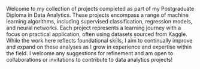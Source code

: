 Welcome to my collection of projects completed as part of my Postgraduate Diploma in Data Analytics. 
These projects encompass a range of machine learning algorithms, including supervised classification, regression models, and neural networks.
Each project represents a learning journey with a focus on practical application, often using datasets sourced from Kaggle. While the work here reflects foundational skills, I aim to continually improve and expand on these analyses as I grow in experience and expertise within the field.
I welcome any suggestions for refinement and am open to collaborations or invitations to contribute to data analytics projects!

